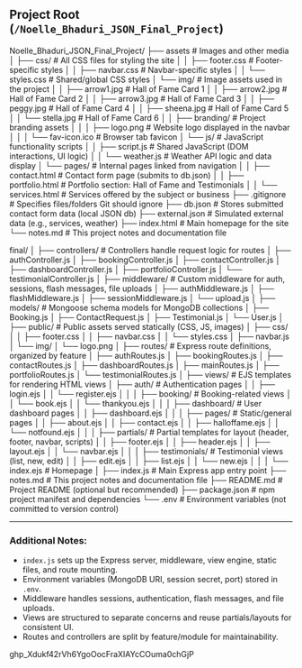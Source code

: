 ## Project Root (`/Noelle_Bhaduri_JSON_Final_Project`)

Noelle_Bhaduri_JSON_Final_Project/
├── assets                 # Images and other media
│ ├── css/                 # All CSS files for styling the site
│ │ ├── footer.css         # Footer-specific styles
│ │ ├── navbar.css         # Navbar-specific styles
│ │ └── styles.css         # Shared/global CSS styles
│ └── img/                 # Image assets used in the project
│ │ ├── arrow1.jpg         # Hall of Fame Card 1
│ │ ├── arrow2.jpg         # Hall of Fame Card 2
│ │ ├── arrow3.jpg         # Hall of Fame Card 3
│ │ ├── peggy.jpg          # Hall of Fame Card 4
│ │ ├── sheena.jpg         # Hall of Fame Card 5
│ │ └── stella.jpg         # Hall of Fame Card 6
│ │ ├── branding/          # Project branding assets
│ │ │  ├── logo.png        # Website logo displayed in the navbar
│ │ │  └── fav-icon.ico    # Browser tab favicon
│ └── js/                  # JavaScript functionality scripts
│ │ ├── script.js          # Shared JavaScript (DOM interactions, UI logic)
│ │ └── weather.js         # Weather API logic and data display
│ └── pages/               # Internal pages linked from navigation
│ │ ├── contact.html       # Contact form page (submits to db.json)
│ │ ├── portfolio.html     # Portfolio section: Hall of Fame and Testimonials
│ │ └── services.html      # Services offered by the subject or business
├── .gitignore             # Specifies files/folders Git should ignore
├── db.json                # Stores submitted contact form data (local JSON db)
├── external.json          # Simulated external data (e.g., services, weather)
├── index.html             # Main homepage for the site
└── notes.md               # This project notes and documentation file





final/
│
├── controllers/ # Controllers handle request logic for routes
│ ├── authController.js
│ ├── bookingController.js
│ ├── contactController.js
│ ├── dashboardController.js
│ ├── portfolioController.js
│ └── testimonialController.js
│
├── middleware/ # Custom middleware for auth, sessions, flash messages, file uploads
│ ├── authMiddleware.js
│ ├── flashMiddleware.js
│ ├── sessionMiddleware.js
│ └── upload.js
│
├── models/ # Mongoose schema models for MongoDB collections
│ ├── Booking.js
│ ├── ContactRequest.js
│ ├── Testimonial.js
│ └── User.js
│
├── public/ # Public assets served statically (CSS, JS, images)
│ ├── css/
│ │ ├── footer.css
│ │ ├── navbar.css
│ │ └── styles.css
│ ├── navbar.js
│ └── img/
│ └── logo.png
│
├── routes/ # Express route definitions, organized by feature
│ ├── authRoutes.js
│ ├── bookingRoutes.js
│ ├── contactRoutes.js
│ ├── dashboardRoutes.js
│ ├── mainRoutes.js
│ ├── portfolioRoutes.js
│ └── testimonialRoutes.js
│
├── views/ # EJS templates for rendering HTML views
│ ├── auth/ # Authentication pages
│ │ ├── login.ejs
│ │ └── register.ejs
│ │
│ ├── booking/ # Booking-related views
│ │ └── book.ejs
│ │ └── thankyou.ejs
│ │
│ ├── dashboard/ # User dashboard pages
│ │ ├── dashboard.ejs
│ │
│ ├── pages/ # Static/general pages
│ │ ├── about.ejs
│ │ ├── contact.ejs
│ │ ├── halloffame.ejs
│ │ └── notfound.ejs
│ │
│ ├── partials/ # Partial templates for layout (header, footer, navbar, scripts)
│ │ ├── footer.ejs
│ │ ├── header.ejs
│ │ ├── layout.ejs
│ │ └── navbar.ejs
│ │
│ ├── testimonials/ # Testimonial views (list, new, edit)
│ │ ├── edit.ejs
│ │ ├── list.ejs
│ │ └── new.ejs
│ │
│ └── index.ejs # Homepage
│
├── index.js # Main Express app entry point
├── notes.md # This project notes and documentation file
├── README.md # Project README (optional but recommended)
├── package.json # npm project manifest and dependencies
└── .env # Environment variables (not committed to version control)


---

### Additional Notes:
- `index.js` sets up the Express server, middleware, view engine, static files, and route mounting.
- Environment variables (MongoDB URI, session secret, port) stored in `.env`.
- Middleware handles sessions, authentication, flash messages, and file uploads.
- Views are structured to separate concerns and reuse partials/layouts for consistent UI.
- Routes and controllers are split by feature/module for maintainability.

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